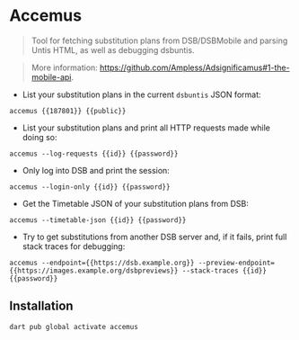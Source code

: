 # Accemus

> Tool for fetching substitution plans from DSB/DSBMobile and parsing Untis
> HTML, as well as debugging dsbuntis.

> More information: <https://github.com/Ampless/Adsignificamus#1-the-mobile-api>.

- List your substitution plans in the current `dsbuntis` JSON format:

`accemus {{187801}} {{public}}`

- List your substitution plans and print all HTTP requests made while doing so:

`accemus --log-requests {{id}} {{password}}`

- Only log into DSB and print the session:

`accemus --login-only {{id}} {{password}}`

- Get the Timetable JSON of your substitution plans from DSB:

`accemus --timetable-json {{id}} {{password}}`

- Try to get substitutions from another DSB server and, if it fails, print full stack traces for debugging:

`accemus --endpoint={{https://dsb.example.org}} --preview-endpoint={{https://images.example.org/dsbpreviews}} --stack-traces {{id}} {{password}}`

## Installation

```sh
dart pub global activate accemus
```
